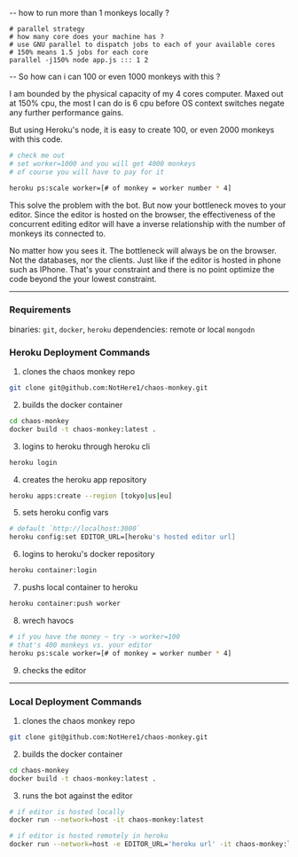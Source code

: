 -- how to run more than 1 monkeys locally ?

```
# parallel strategy
# how many core does your machine has ?
# use GNU parallel to dispatch jobs to each of your available cores
# 150% means 1.5 jobs for each core
parallel -j150% node app.js ::: 1 2
```

-- So how can i can 100 or even 1000 monkeys with this ?

I am bounded by the physical capacity of my 4 cores computer. Maxed out at 150% cpu, the most I can do is 6 cpu before OS context switches negate any further performance gains.

But using Heroku's node, it is easy to create 100, or even 2000 monkeys with this code.


```sh
# check me out
# set worker=1000 and you will get 4000 monkeys
# of course you will have to pay for it

heroku ps:scale worker=[# of monkey = worker number * 4]

```

This solve the problem with the bot. But now your bottleneck moves to your editor.
Since the editor is hosted on the browser, the effectiveness of the concurrent editing editor will have a inverse relationship with the number of monkeys its connected to.

No matter how you sees it. The bottleneck will always be on the browser. Not the databases, nor the clients. Just like if the editor is hosted in phone such as IPhone. That's your constraint and there is no point optimize the code beyond the your lowest constraint.

---

### Requirements

binaries: `git`, `docker`, `heroku` 
dependencies: remote or local `mongodn`

### Heroku Deployment Commands

1. clones the chaos monkey repo
```sh
git clone git@github.com:NotHere1/chaos-monkey.git
```

2. builds the docker container
```sh
cd chaos-monkey
docker build -t chaos-monkey:latest .
```

3. logins to heroku through heroku cli
```sh
heroku login
```

4. creates the heroku app repository
```sh
heroku apps:create --region [tokyo|us|eu]
```

5. sets heroku config vars
```sh
# default `http://localhost:3000`
heroku config:set EDITOR_URL=[heroku's hosted editor url]
```

6. logins to heroku's docker repository
```sh
heroku container:login
```

7. pushs local container to heroku
```sh
heroku container:push worker
```

8. wrech havocs
```sh
# if you have the money ~ try -> worker=100 
# that's 400 monkeys vs. your editor
heroku ps:scale worker=[# of monkey = worker number * 4]
```

9. checks the editor

---

### Local Deployment Commands

1. clones the chaos monkey repo
```sh
git clone git@github.com:NotHere1/chaos-monkey.git
```

2. builds the docker container
```sh
cd chaos-monkey
docker build -t chaos-monkey:latest .
```

3. runs the bot against the editor
```sh
# if editor is hosted locally
docker run --network=host -it chaos-monkey:latest

# if editor is hosted remotely in heroku
docker run --network=host -e EDITOR_URL='heroku url' -it chaos-monkey:latest
```

